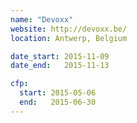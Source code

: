 ```yaml
---
name: "Devoxx"
website: http://devoxx.be/
location: Antwerp, Belgium

date_start: 2015-11-09
date_end:   2015-11-13

cfp:
  start: 2015-05-06
  end:   2015-06-30
---
```

